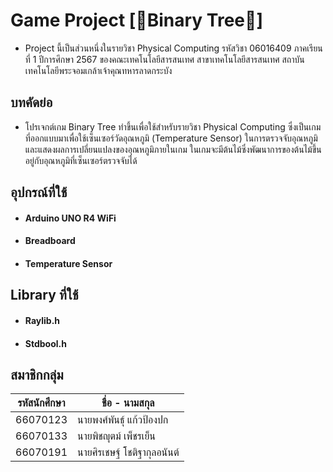 # Game Project [🌳Binary Tree🌳]

* Project นี้เป็นส่วนหนึ่งในรายวิชา Physical Computing รหัสวิชา 06016409 ภาคเรียนที่ 1 ปีการศึกษา 2567 ของคณะเทคโนโลยีสารสนเทศ สาขาเทคโนโลยีสารสนเทศ สถาบันเทคโนโลยีพระจอมเกล้าเจ้าคุณทหารลาดกระบัง

## บทคัดย่อ
* โปรเจกต์เกม Binary Tree ทำขึ้นเพื่อใช้สำหรับรายวิชา Physical Computing ซึ่งเป็นเกมที่ออกแบบมาเพื่อใช้เซ็นเซอร์วัดอุณหภูมิ (Temperature Sensor) ในการตรวจจับอุณหภูมิและแสดงผลการเปลี่ยนแปลงของอุณหภูมิภายในเกม ในเกมจะมีต้นไม้ซึ่งพัฒนาการของต้นไม้ขึ้นอยู่กับอุณหภูมิที่เซ็นเซอร์ตรวจจับได้

## อุปกรณ์ที่ใช้

* #### Arduino UNO R4 WiFi
* #### Breadboard
* #### Temperature Sensor

## Library ที่ใช้
* #### Raylib.h
* #### Stdbool.h

## สมาชิกกลุ่ม
| รหัสนักศึกษา | ชื่อ - นามสกุล |  
| -------- | ------- |
| 66070123 | นายพงศ์พันธุ์ แก้วป้องปก |  
| 66070133 | นายพิชญุตม์ เพ็ชรเย็น |  
| 66070191 | นายศิรเชษฐ์ โชติฐากุลอนันต์ |  
